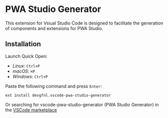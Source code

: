 # PWA Studio Generator

This extension for Vsiual Studio Code is designed to facilitate the generation of components and extensions for PWA Studio.

## Installation

Launch Quick Open:
- _Linux_: `Ctrl+P`
- _macOS_: `⌘P`
- _Windows_: `Ctrl+P`

Paste the following command and press `Enter`:

```
ext install devgfnl.vscode-pwa-studio-generator
```
Or searching for vscode-pwa-studio-generator (PWA Studio Generator) in the [VSCode marketplace](https://marketplace.visualstudio.com/items?itemName=devgfnl.vscode-pwa-studio-generator)
